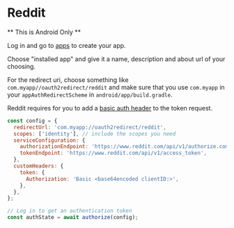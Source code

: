 # Reddit

** This is Android Only **

Log in and go to [apps](https://www.reddit.com/prefs/apps) to create your app.

Choose "installed app" and give it a name, description and about url of your choosing.

For the redirect uri, choose something like `com.myapp//oauth2redirect/reddit` and make sure that you use `com.myapp` in your `appAuthRedirectScheme` in `android/app/build.gradle`.

Reddit requires for you to add a [basic auth header](https://github.com/reddit-archive/reddit/wiki/oauth2#retrieving-the-access-token) to the token request.

```js
const config = {
  redirectUrl: 'com.myapp://oauth2redirect/reddit',
  scopes: ['identity'], // include the scopes you need
  serviceConfiguration: {
    authorizationEndpoint: 'https://www.reddit.com/api/v1/authorize.compact',
    tokenEndpoint: 'https://www.reddit.com/api/v1/access_token',
  },
  customHeaders: {
    token: {
      Authorization: 'Basic <base64encoded clientID:>',
    },
  },
};

// Log in to get an authentication token
const authState = await authorize(config);
```
